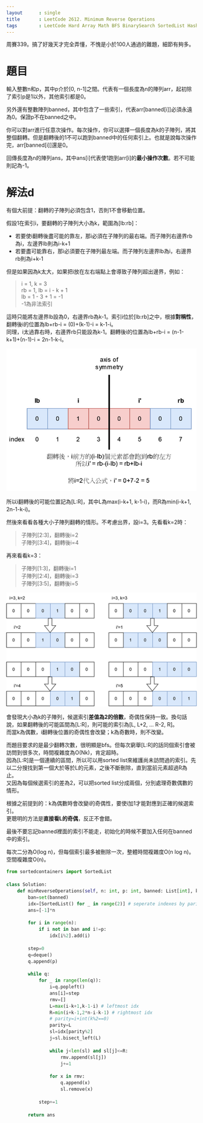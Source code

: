 ```yaml
--- 
layout      : single
title       : LeetCode 2612. Minimum Reverse Operations
tags        : LeetCode Hard Array Math BFS BinarySearch SortedList HashTable
---
```

周賽339。搞了好幾天才完全弄懂，不愧是小於100人通過的難題，細節有夠多。  

# 題目
輸入整數n和p，其中p介於[0, n-1]之間。代表有一個長度為n的陣列arr，起初除了索引p是1以外，其他索引都是0。  

另外還有整數陣列banned，其中包含了一些索引，代表arr[banned[i]]必須永遠為0。保證p不在banned之中。  

你可以對arr進行任意次操作。每次操作，你可以選擇一個長度為k的子陣列，將其整個翻轉。但是翻轉後的1不可以跑到banned中的任何索引上。也就是說每次操作完，arr[banned[i]]還是0。  

回傳長度為n的陣列ans，其中ans[i]代表使1跑到arr[i]的**最小操作次數**。若不可能則記為-1。  

# 解法d
有個大前提：翻轉的子陣列必須包含1，否則1不會移動位置。  

假設1在索引i，要翻轉的子陣列大小為k，範圍為[lb:rb]：  
- 若要使i翻轉後盡可能的靠左，那i必須在子陣列的最右端。而子陣列右邊界rb為i，左邊界lb則為i-k+1  
- 若要盡可能靠右，那i必須要在子陣列最左端。而子陣列左邊界lb為i，右邊界rb則為i+k-1  

但是如果因為k太大，如果把i放在左右端點上會導致子陣列超出邊界，例如：  
> i = 1, k = 3  
> rb = 1, lb = i - k + 1  
> lb = 1 - 3 + 1 = -1  
> -1為非法索引  

這時只能將左邊界lb設為0，右邊界rb為k-1。索引i位於[lb:rb]之中，根據**對稱性**，翻轉後i的位置為lb+rb-i = (0)+(k-1)-i = k-1-i。  
同理，i太過靠右時，右邊界rb只能設為k-1。翻轉後i的位置為lb+rb-i = (n-1-k+1)+(n-1)-i = 2n-1-k-i。  

![示意圖](/assets/img/2612.jpg)

所以i翻轉後的可能位置記為[L:R]，其中L為max(i-k+1, k-1-i)，而R為min(i-k+1, 2n-1-k-i)。  

然後來看看各種大小子陣列翻轉的情形。不考慮出界，設i=3。先看看k=2時：  
> 子陣列[2:3]，翻轉後i=2  
> 子陣列[3:4]，翻轉後i=4  

再來看看k=3：  
> 子陣列[1:3]，翻轉後i=1  
> 子陣列[2:4]，翻轉後i=3  
> 子陣列[3:5]，翻轉後i=5  

![示意圖](/assets/img/2612-2.jpg)

會發現大小為k的子陣列，候選索引**差值為2的倍數**，奇偶性保持一致。換句話說，如果翻轉後的可能區間為[L:R]，則可能的索引為[L, L+2, ... R-2, R]。  
而當k為偶數，i翻轉後位置的奇偶性會改變；k為奇數時，則不改變。  

而題目要求的是最少翻轉次數，很明顯是bfs。但每次窮舉[L:R]的話同個索引會被訪問到很多次，時間複雜度為O(Nk)，肯定超時。  
因為[L:R]是一個連續的區間，所以可以用sorted list來維護尚未訪問過的索引。先以二分搜找到第一個大於等於L的元素，之後不斷刪除，直到當前元素超過R為止。  
又因為每個候選索引的差為2，可以把sorted list分成兩個，分別處理奇數偶數的情形。  

根據之前提到的：k為偶數時會改變i的奇偶性，要使i加1才能對應到正確的候選索引。  
更聰明的方法是**直接看L的奇偶**，反正不會錯。  

最後不要忘記banned裡面的索引不能走，初始化的時候不要加入任何在banned中的索引。  

每次二分為O(log n)，但每個索引最多被刪除一次，整體時間複雜度O(n log n)。空間複雜度O(n)。  

```python
from sortedcontainers import SortedList

class Solution:
    def minReverseOperations(self, n: int, p: int, banned: List[int], k: int) -> List[int]:
        ban=set(banned)
        idx=[SortedList() for _ in range(2)] # seperate indexes by parity
        ans=[-1]*n
        
        for i in range(n):
            if i not in ban and i!=p:
                idx[i%2].add(i)
                
        step=0
        q=deque()
        q.append(p)
            
        while q:
            for _ in range(len(q)):
                i=q.popleft()
                ans[i]=step
                rmv=[]
                L=max(i-k+1,k-1-i) # leftmost idx
                R=min(i+k-1,2*n-i-k-1) # rightmost idx
                # parity=i+int(k%2==0)
                parity=L
                sl=idx[parity%2]
                j=sl.bisect_left(L)
                
                while j<len(sl) and sl[j]<=R:
                    rmv.append(sl[j])
                    j+=1
                    
                for x in rmv:
                    q.append(x)
                    sl.remove(x)
                
            step+=1
                
        return ans
```
